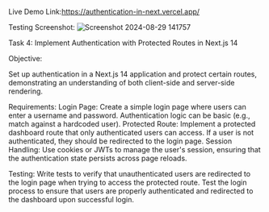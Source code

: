 Live Demo Link:https://authentication-in-next.vercel.app/

Testing Screenshot:
![Screenshot 2024-08-29 141757](https://github.com/user-attachments/assets/979fc85a-d381-4dde-b49f-8c799b6966f3)


Task 4: Implement Authentication with Protected Routes in Next.js 14 

Objective:

Set up authentication in a Next.js 14 application and protect certain routes, demonstrating an understanding of both client-side and server-side rendering.


Requirements:
Login Page: Create a simple login page where users can enter a username and password. Authentication logic can be basic (e.g., match against a hardcoded user).
Protected Route: Implement a protected dashboard route that only authenticated users can access. If a user is not authenticated, they should be redirected to the login page.
Session Handling: Use cookies or JWTs to manage the user's session, ensuring that the authentication state persists across page reloads.


Testing:
Write tests to verify that unauthenticated users are redirected to the login page when trying to access the protected route.
Test the login process to ensure that users are properly authenticated and redirected to the dashboard upon successful login.
